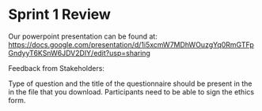 # Sprint 1 Review

Our powerpoint presentation can be found at:
https://docs.google.com/presentation/d/1i5xcmW7MDhWOuzgYq0RmGTFpGndyyT6KSnW6JDV2DIY/edit?usp=sharing

Feedback from Stakeholders:

Type of question and the title of the questionnaire should be present in the in the file that you download.
Participants need to be able to sign the ethics form.
